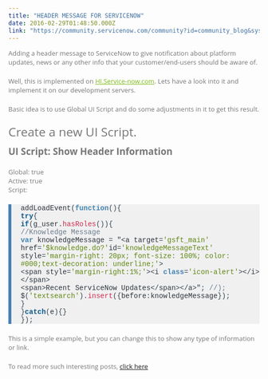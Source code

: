 ```yaml
---
title: "HEADER MESSAGE FOR SERVICENOW"
date: 2016-02-29T01:48:50.000Z
link: "https://community.servicenow.com/community?id=community_blog&sys_id=793e6e6ddbd0dbc01dcaf3231f9619bc"
---
```

<p style="margin: 0 0 20px; color: #777777; font-size: 13px; font-family: 'Open Sans', 'Helvetica Neue', Arial; font-weight: normal; font-style: normal; text-align: start; text-indent: 0px;">Adding a header message to ServiceNow to give notification about platform updates, news or any other info that your customer/end-users should be aware of.</p><p style="margin: 0 0 20px; color: #777777; font-size: 13px; font-family: 'Open Sans', 'Helvetica Neue', Arial; font-weight: normal; font-style: normal; text-align: start; text-indent: 0px;">Well, this is implemented on <a title="i.service-now.com/" href="https://hi.service-now.com/" style="color: #7dbb18; font-family: 'Open Sans', 'Helvetica Neue', Arial; font-weight: normal;" target="_blank">HI.Service-now.com</a>. Lets have a look into it and implement it on our development servers.</p><p style="margin: 0 0 20px; color: #777777; font-size: 13px; font-family: 'Open Sans', 'Helvetica Neue', Arial; font-weight: normal; font-style: normal; text-align: start; text-indent: 0px;">Basic idea is to use Global UI Script and do some adjustments in it to get this result.</p><h3 style="margin: 10px 0; font-family: 'Open Sans', 'Helvetica Neue', Arial; font-weight: normal; color: #777777; font-size: 24.5px; font-style: normal; text-align: start; text-indent: 0px;">Create a new UI Script.</h3><p style="margin: 0 0 20px; color: #777777; font-size: 13px; font-family: 'Open Sans', 'Helvetica Neue', Arial; font-weight: normal; font-style: normal; text-align: start; text-indent: 0px;"><span style="font-family: 'Open Sans', 'Helvetica Neue', Arial; font-weight: normal; font-size: 14pt;"><strong>UI Script: Show Header Information</strong></span></p><p style="margin: 0 0 20px; color: #777777; font-size: 13px; font-family: 'Open Sans', 'Helvetica Neue', Arial; font-weight: normal; font-style: normal; text-align: start; text-indent: 0px;">Global: true<br/>Active: true<br/>Script:</p><ol class="hoverEnabled godzillaEnlighterJS EnlighterJS" style="margin: 0 0 20px; font-family: 'Source Code Pro', 'Liberation Mono', 'Courier New', Courier, monospace; font-size: 11px; color: #939393; text-indent: 0px; list-style: none; border-left-style: solid; border-left-width: 6px; border-left-color: #4a80b3; background-color: #f0f0f1; background-position: repeat;"><li><span style="font-family: inherit; font-weight: normal; color: #2b333a; font-size: 14px;">addLoadEvent</span><span class="br0" style="font-family: inherit; font-weight: normal; color: #35434c; font-size: 14px;">(</span><span class="kw2" style="font-family: inherit; font-weight: bold; color: #4284ae; font-size: 14px;">function</span><span class="br0" style="font-family: inherit; font-weight: normal; color: #35434c; font-size: 14px;">(</span><span class="br0" style="font-family: inherit; font-weight: normal; color: #35434c; font-size: 14px;">)</span><span class="br0" style="font-family: inherit; font-weight: normal; color: #35434c; font-size: 14px;">{</span></li><li><span class="kw1" style="font-family: inherit; font-weight: bold; color: #085789; font-size: 14px;">try</span><span class="br0" style="font-family: inherit; font-weight: normal; color: #35434c; font-size: 14px;">{</span></li><li><span class="kw1" style="font-family: inherit; font-weight: bold; color: #085789; font-size: 14px;">if</span><span class="br0" style="font-family: inherit; font-weight: normal; color: #35434c; font-size: 14px;">(</span><span style="font-family: inherit; font-weight: normal; color: #2b333a; font-size: 14px;">g_user</span><span class="sy0" style="font-family: inherit; font-weight: normal; color: #35434c; font-size: 14px;">.</span><span class="me0" style="font-family: inherit; font-weight: normal; color: #d0284a; font-size: 14px;">hasRoles</span><span class="br0" style="font-family: inherit; font-weight: normal; color: #35434c; font-size: 14px;">(</span><span class="br0" style="font-family: inherit; font-weight: normal; color: #35434c; font-size: 14px;">)</span><span class="br0" style="font-family: inherit; font-weight: normal; color: #35434c; font-size: 14px;">)</span><span class="br0" style="font-family: inherit; font-weight: normal; color: #35434c; font-size: 14px;">{</span></li><li><span class="co1" style="font-family: inherit; font-weight: normal; color: #6b7c8b; font-size: 14px;">//Knowledge Message</span></li><li><span class="kw2" style="font-family: inherit; font-weight: bold; color: #4284ae; font-size: 14px;">var</span><span style="font-family: inherit; font-weight: normal; color: #2b333a; font-size: 14px;"> knowledgeMessage </span><span class="sy0" style="font-family: inherit; font-weight: normal; color: #35434c; font-size: 14px;">=</span><span style="font-family: inherit; font-weight: normal; color: #2b333a; font-size: 14px;"> "</span><span class="sy0" style="font-family: inherit; font-weight: normal; color: #35434c; font-size: 14px;">&lt;</span><span style="font-family: inherit; font-weight: normal; color: #2b333a; font-size: 14px;">a target</span><span class="sy0" style="font-family: inherit; font-weight: normal; color: #35434c; font-size: 14px;">=</span><span class="st0" style="font-family: inherit; font-weight: normal; color: #5e860f; font-size: 14px;">'gsft_main'</span><span style="font-family: inherit; font-weight: normal; color: #2b333a; font-size: 14px;"> href</span><span class="sy0" style="font-family: inherit; font-weight: normal; color: #35434c; font-size: 14px;">=</span><span class="st0" style="font-family: inherit; font-weight: normal; color: #5e860f; font-size: 14px;">'$knowledge.do?'</span><span style="font-family: inherit; font-weight: normal; color: #2b333a; font-size: 14px;">id</span><span class="sy0" style="font-family: inherit; font-weight: normal; color: #35434c; font-size: 14px;">=</span><span class="st0" style="font-family: inherit; font-weight: normal; color: #5e860f; font-size: 14px;">'knowledgeMessageText'</span><span style="font-family: inherit; font-weight: normal; color: #2b333a; font-size: 14px;"> style</span><span class="sy0" style="font-family: inherit; font-weight: normal; color: #35434c; font-size: 14px;">=</span><span class="st0" style="font-family: inherit; font-weight: normal; color: #5e860f; font-size: 14px;">'margin-right: 20px; font-size: 100%; color: #000;text-decoration: underline;'</span><span class="sy0" style="font-family: inherit; font-weight: normal; color: #35434c; font-size: 14px;">&gt;</span></li><li><span class="sy0" style="font-family: inherit; font-weight: normal; color: #35434c; font-size: 14px;">&lt;</span><span style="font-family: inherit; font-weight: normal; color: #2b333a; font-size: 14px;">span style</span><span class="sy0" style="font-family: inherit; font-weight: normal; color: #35434c; font-size: 14px;">=</span><span class="st0" style="font-family: inherit; font-weight: normal; color: #5e860f; font-size: 14px;">'margin-right:1%;'</span><span class="sy0" style="font-family: inherit; font-weight: normal; color: #35434c; font-size: 14px;">&gt;</span><span class="sy0" style="font-family: inherit; font-weight: normal; color: #35434c; font-size: 14px;">&lt;</span><span style="font-family: inherit; font-weight: normal; color: #2b333a; font-size: 14px;">i </span><span class="kw2" style="font-family: inherit; font-weight: bold; color: #4284ae; font-size: 14px;">class</span><span class="sy0" style="font-family: inherit; font-weight: normal; color: #35434c; font-size: 14px;">=</span><span class="st0" style="font-family: inherit; font-weight: normal; color: #5e860f; font-size: 14px;">'icon-alert'</span><span class="sy0" style="font-family: inherit; font-weight: normal; color: #35434c; font-size: 14px;">&gt;</span><span class="sy0" style="font-family: inherit; font-weight: normal; color: #35434c; font-size: 14px;">&lt;</span><span class="sy0" style="font-family: inherit; font-weight: normal; color: #35434c; font-size: 14px;">/</span><span style="font-family: inherit; font-weight: normal; color: #2b333a; font-size: 14px;">i</span><span class="sy0" style="font-family: inherit; font-weight: normal; color: #35434c; font-size: 14px;">&gt;</span><span class="sy0" style="font-family: inherit; font-weight: normal; color: #35434c; font-size: 14px;">&lt;</span><span class="sy0" style="font-family: inherit; font-weight: normal; color: #35434c; font-size: 14px;">/</span><span style="font-family: inherit; font-weight: normal; color: #2b333a; font-size: 14px;">span</span><span class="sy0" style="font-family: inherit; font-weight: normal; color: #35434c; font-size: 14px;">&gt;</span></li><li><span class="sy0" style="font-family: inherit; font-weight: normal; color: #35434c; font-size: 14px;">&lt;</span><span style="font-family: inherit; font-weight: normal; color: #2b333a; font-size: 14px;">span</span><span class="sy0" style="font-family: inherit; font-weight: normal; color: #35434c; font-size: 14px;">&gt;</span><span style="font-family: inherit; font-weight: normal; color: #2b333a; font-size: 14px;">Recent ServiceNow Updates</span><span class="sy0" style="font-family: inherit; font-weight: normal; color: #35434c; font-size: 14px;">&lt;</span><span class="sy0" style="font-family: inherit; font-weight: normal; color: #35434c; font-size: 14px;">/</span><span style="font-family: inherit; font-weight: normal; color: #2b333a; font-size: 14px;">span</span><span class="sy0" style="font-family: inherit; font-weight: normal; color: #35434c; font-size: 14px;">&gt;</span><span class="sy0" style="font-family: inherit; font-weight: normal; color: #35434c; font-size: 14px;">&lt;</span><span class="sy0" style="font-family: inherit; font-weight: normal; color: #35434c; font-size: 14px;">/</span><span style="font-family: inherit; font-weight: normal; color: #2b333a; font-size: 14px;">a</span><span class="sy0" style="font-family: inherit; font-weight: normal; color: #35434c; font-size: 14px;">&gt;</span><span style="font-family: inherit; font-weight: normal; color: #2b333a; font-size: 14px;">"</span><span class="sy0" style="font-family: inherit; font-weight: normal; color: #35434c; font-size: 14px;">;</span><span class="co1" style="font-family: inherit; font-weight: normal; color: #6b7c8b; font-size: 14px;"> //);</span></li><li><span style="font-family: inherit; font-weight: normal; color: #2b333a; font-size: 14px;">$</span><span class="br0" style="font-family: inherit; font-weight: normal; color: #35434c; font-size: 14px;">(</span><span class="st0" style="font-family: inherit; font-weight: normal; color: #5e860f; font-size: 14px;">'textsearch'</span><span class="br0" style="font-family: inherit; font-weight: normal; color: #35434c; font-size: 14px;">)</span><span class="sy0" style="font-family: inherit; font-weight: normal; color: #35434c; font-size: 14px;">.</span><span class="me0" style="font-family: inherit; font-weight: normal; color: #d0284a; font-size: 14px;">insert</span><span class="br0" style="font-family: inherit; font-weight: normal; color: #35434c; font-size: 14px;">(</span><span class="br0" style="font-family: inherit; font-weight: normal; color: #35434c; font-size: 14px;">{</span><span style="font-family: inherit; font-weight: normal; color: #2b333a; font-size: 14px;">before</span><span class="sy0" style="font-family: inherit; font-weight: normal; color: #35434c; font-size: 14px;">:</span><span style="font-family: inherit; font-weight: normal; color: #2b333a; font-size: 14px;">knowledgeMessage</span><span class="br0" style="font-family: inherit; font-weight: normal; color: #35434c; font-size: 14px;">}</span><span class="br0" style="font-family: inherit; font-weight: normal; color: #35434c; font-size: 14px;">)</span><span class="sy0" style="font-family: inherit; font-weight: normal; color: #35434c; font-size: 14px;">;</span></li><li><span class="br0" style="font-family: inherit; font-weight: normal; color: #35434c; font-size: 14px;">}</span></li><li><span class="br0" style="font-family: inherit; font-weight: normal; color: #35434c; font-size: 14px;">}</span><span class="kw1" style="font-family: inherit; font-weight: bold; color: #085789; font-size: 14px;">catch</span><span class="br0" style="font-family: inherit; font-weight: normal; color: #35434c; font-size: 14px;">(</span><span style="font-family: inherit; font-weight: normal; color: #2b333a; font-size: 14px;">e</span><span class="br0" style="font-family: inherit; font-weight: normal; color: #35434c; font-size: 14px;">)</span><span class="br0" style="font-family: inherit; font-weight: normal; color: #35434c; font-size: 14px;">{</span><span class="br0" style="font-family: inherit; font-weight: normal; color: #35434c; font-size: 14px;">}</span></li><li><span class="br0" style="font-family: inherit; font-weight: normal; color: #35434c; font-size: 14px;">}</span><span class="br0" style="font-family: inherit; font-weight: normal; color: #35434c; font-size: 14px;">)</span><span class="sy0" style="font-family: inherit; font-weight: normal; color: #35434c; font-size: 14px;">;</span></li></ol><p style="margin: 0 0 20px; color: #777777; font-size: 13px; font-family: 'Open Sans', 'Helvetica Neue', Arial; font-weight: normal; font-style: normal; text-align: start; text-indent: 0px;">This is a simple example, but you can change this to show any type of information or link.</p><p style="margin: 0 0 20px; color: #777777; font-size: 13px; font-family: 'Open Sans', 'Helvetica Neue', Arial; font-weight: normal; font-style: normal; text-align: start; text-indent: 0px;">To read more such interesting posts, <a title="morphis.com/blogs/" href="http://inmorphis.com/blogs/">click here</a></p>